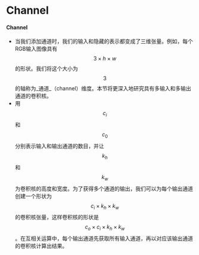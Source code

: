 # Channel

#### Channel

* 当我们添加通道时，我们的输入和隐藏的表示都变成了三维张量。例如，每个RGB输入图像具有$$3\times h \times w$$的形状。我们将这个大小为$$3$$的轴称为_通道_（channel）维度。本节将更深入地研究具有多输入和多输出通道的卷积核。
* 用$$c_i$$和$$c_0$$分别表示输入和输出通道的数目，并让$$k_h$$和$$k_w$$为卷积核的高度和宽度。为了获得多个通道的输出，我们可以为每个输出通道创建一个形状为$$c_i \times k_h \times k_w$$的卷积核张量，这样卷积核的形状是$$c_o \times c_i \times k_h \times k_w$$。在互相关运算中，每个输出通道先获取所有输入通道，再以对应该输出通道的卷积核计算出结果。
